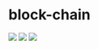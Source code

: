 # block-chain

![](https://cdn.jsdelivr.net/gh/acryan54/images@main/pic/20220418232125.png)
![](https://cdn.jsdelivr.net/gh/acryan54/images@main/pic/20220418232800.png)
![](https://cdn.jsdelivr.net/gh/acryan54/images@main/pic/20220418232812.png)